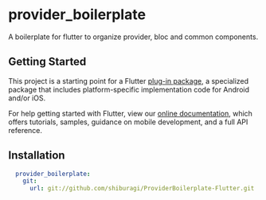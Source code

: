 # provider_boilerplate

A boilerplate for flutter to organize provider, bloc and common components.

## Getting Started

This project is a starting point for a Flutter
[plug-in package](https://flutter.dev/developing-packages/),
a specialized package that includes platform-specific implementation code for
Android and/or iOS.

For help getting started with Flutter, view our 
[online documentation](https://flutter.dev/docs), which offers tutorials, 
samples, guidance on mobile development, and a full API reference.


## Installation
```yaml
  provider_boilerplate:
    git:
      url: git://github.com/shiburagi/ProviderBoilerplate-Flutter.git
```
